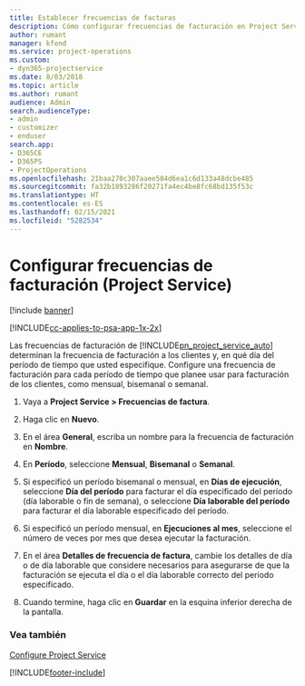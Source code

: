 ```yaml
---
title: Establecer frecuencias de facturas
description: Cómo configurar frecuencias de facturación en Project Service
author: rumant
manager: kfend
ms.service: project-operations
ms.custom:
- dyn365-projectservice
ms.date: 8/03/2018
ms.topic: article
ms.author: rumant
audience: Admin
search.audienceType:
- admin
- customizer
- enduser
search.app:
- D365CE
- D365PS
- ProjectOperations
ms.openlocfilehash: 21baa270c307aaee584d6ea1c6d133a48dcbe485
ms.sourcegitcommit: fa32b1893286f20271fa4ec4be8fc68bd135f53c
ms.translationtype: HT
ms.contentlocale: es-ES
ms.lasthandoff: 02/15/2021
ms.locfileid: "5282534"
---
```

# <a name="set-up-invoice-frequencies-project-service"></a>Configurar frecuencias de facturación (Project Service)

[!include [banner](../includes/psa-now-project-operations.md)]

[!INCLUDE[cc-applies-to-psa-app-1x-2x](../includes/cc-applies-to-psa-app-1x-2x.md)]

Las frecuencias de facturación de [!INCLUDE[pn_project_service_auto](../includes/pn-project-service-auto.md)] determinan la frecuencia de facturación a los clientes y, en qué día del período de tiempo que usted especifique. Configure una frecuencia de facturación para cada período de tiempo que planee usar para facturación de los clientes, como mensual, bisemanal o semanal.  
  
1.  Vaya a **Project Service > Frecuencias de factura**.  
  
2.  Haga clic en **Nuevo**.  
  
3.  En el área **General**, escriba un nombre para la frecuencia de facturación en **Nombre**.  
  
4.  En **Período**, seleccione **Mensual**, **Bisemanal** o **Semanal**.  
  
5.  Si especificó un período bisemanal o mensual, en **Días de ejecución**, seleccione **Día del período** para facturar el día especificado del período (día laborable o fin de semana), o seleccione **Día laborable del período** para facturar el día laborable especificado del período.  
  
6.  Si especificó un período mensual, en **Ejecuciones al mes**, seleccione el número de veces por mes que desea ejecutar la facturación.  
  
7.  En el área **Detalles de frecuencia de factura**, cambie los detalles de día o de día laborable que considere necesarios para asegurarse de que la facturación se ejecuta el día o el día laborable correcto del período especificado.  
  
8.  Cuando termine, haga clic en **Guardar** en la esquina inferior derecha de la pantalla.  
  
### <a name="see-also"></a>Vea también  
 [Configure Project Service](../psa/configure.md)


[!INCLUDE[footer-include](../includes/footer-banner.md)]